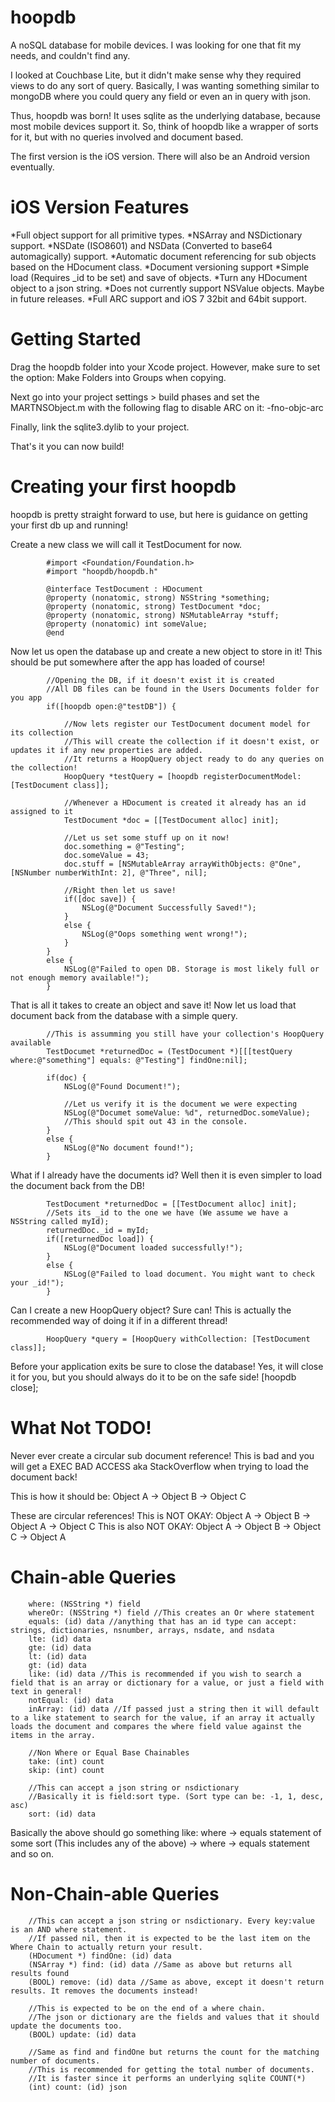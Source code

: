 hoopdb
===============================
A noSQL database for mobile devices. I was looking for one that fit my needs, and couldn't find any. 

I looked at Couchbase Lite, but it didn't make sense why they required views to do any sort of query.
Basically, I was wanting something similar to mongoDB where you could query any field or even an in query with json.

Thus, hoopdb was born! It uses sqlite as the underlying database, because most mobile devices support it. 
So, think of hoopdb like a wrapper of sorts for it, but with no queries involved and document based.

The first version is the iOS version. There will also be an Android version eventually.


iOS Version Features
=================================
*Full object support for all primitive types.
*NSArray and NSDictionary support.
*NSDate (ISO8601) and NSData (Converted to base64 automagically) support.
*Automatic document referencing for sub objects based on the HDocument class.
*Document versioning support
*Simple load (Requires _id to be set) and save of objects.
*Turn any HDocument object to a json string.
*Does not currently support NSValue objects. Maybe in future releases.
*Full ARC support and iOS 7 32bit and 64bit support.

Getting Started
=================================
Drag the hoopdb folder into your Xcode project. However, make sure to set the option: Make Folders into Groups when copying.

Next go into your project settings > build phases and set the MARTNSObject.m with the following flag to disable ARC on it: -fno-objc-arc

Finally, link the sqlite3.dylib to your project.

That's it you can now build!


Creating your first hoopdb
=================================
hoopdb is pretty straight forward to use, but here is guidance on getting your first db up and running!

Create a new class we will call it TestDocument for now.

			#import <Foundation/Foundation.h>
			#import "hoopdb/hoopdb.h"

			@interface TestDocument : HDocument
			@property (nonatomic, strong) NSString *something;
			@property (nonatomic, strong) TestDocument *doc;
			@property (nonatomic, strong) NSMutableArray *stuff;
			@property (nonatomic) int someValue;
			@end
			
Now let us open the database up and create a new object to store in it! This should be put somewhere after the app has loaded of course!

			//Opening the DB, if it doesn't exist it is created
			//All DB files can be found in the Users Documents folder for you app
			if([hoopdb open:@"testDB"]) {
	
				//Now lets register our TestDocument document model for its collection
				//This will create the collection if it doesn't exist, or updates it if any new properties are added.
				//It returns a HoopQuery object ready to do any queries on the collection!
				HoopQuery *testQuery = [hoopdb registerDocumentModel:[TestDocument class]];
	
				//Whenever a HDocument is created it already has an id assigned to it
				TestDocument *doc = [[TestDocument alloc] init];
			
				//Let us set some stuff up on it now!
				doc.something = @"Testing";
				doc.someValue = 43;
				doc.stuff = [NSMutableArray arrayWithObjects: @"One", [NSNumber numberWithInt: 2], @"Three", nil];
			
				//Right then let us save!
				if([doc save]) {
					NSLog(@"Document Successfully Saved!");
				}
				else {
					NSLog(@"Oops something went wrong!");
				}
			}
			else {
				NSLog(@"Failed to open DB. Storage is most likely full or not enough memory available!");
			}

That is all it takes to create an object and save it!
Now let us load that document back from the database with a simple query.

			//This is assumming you still have your collection's HoopQuery available
			TestDocumet *returnedDoc = (TestDocument *)[[[testQuery where:@"something"] equals: @"Testing"] findOne:nil];
			
			if(doc) {
				NSLog(@"Found Document!");
				
				//Let us verify it is the document we were expecting
				NSLog(@"Documet someValue: %d", returnedDoc.someValue);
				//This should spit out 43 in the console.
			}
			else {
				NSLog(@"No document found!");
			}
			
What if I already have the documents id? Well then it is even simpler to load the document back from the DB!

			TestDocument *returnedDoc = [[TestDocument alloc] init];
			//Sets its _id to the one we have (We assume we have a NSString called myId);
			returnedDoc._id = myId;
			if([returnedDoc load]) {
				NSLog(@"Document loaded successfully!");
			}
			else {
				NSLog(@"Failed to load document. You might want to check your _id!");
			}
			
Can I create a new HoopQuery object? Sure can! This is actually the recommended way of doing it if in a different thread!

			HoopQuery *query = [HoopQuery withCollection: [TestDocument class]];
			
Before your application exits be sure to close the database! Yes, it will close it for you, but you should always do it to be on the safe side!
			[hoopdb close];
			
What Not TODO!
===============================
Never ever create a circular sub document reference! This is bad and you will get a EXEC BAD ACCESS aka StackOverflow when trying to load the document back!

This is how it should be: Object A -> Object B -> Object C

These are circular references!
This is NOT OKAY: Object A -> Object B -> Object A -> Object C
This is also NOT OKAY: Object A -> Object B -> Object C -> Object A

Chain-able Queries
=================================
		where: (NSString *) field
		whereOr: (NSString *) field //This creates an Or where statement
		equals: (id) data //anything that has an id type can accept: strings, dictionaries, nsnumber, arrays, nsdate, and nsdata
		lte: (id) data
		gte: (id) data
		lt: (id) data
		gt: (id) data
		like: (id) data //This is recommended if you wish to search a field that is an array or dictionary for a value, or just a field with text in general!
		notEqual: (id) data
		inArray: (id) data //If passed just a string then it will default to a like statement to search for the value, if an array it actually loads the document and compares the where field value against the items in the array.
		
		//Non Where or Equal Base Chainables
		take: (int) count
		skip: (int) count
		
		//This can accept a json string or nsdictionary
		//Basically it is field:sort type. (Sort type can be: -1, 1, desc, asc)
		sort: (id) data
		
Basically the above should go something like: where -> equals statement of some sort (This includes any of the above) -> where -> equals statement and so on.

Non-Chain-able Queries
=================================
		//This can accept a json string or nsdictionary. Every key:value is an AND where statement.
		//If passed nil, then it is expected to be the last item on the Where Chain to actually return your result.
		(HDocument *) findOne: (id) data
		(NSArray *) find: (id) data //Same as above but returns all results found
		(BOOL) remove: (id) data //Same as above, except it doesn't return results. It removes the documents instead!
		
		//This is expected to be on the end of a where chain.
		//The json or dictionary are the fields and values that it should update the documents too.
		(BOOL) update: (id) data 
		
		//Same as find and findOne but returns the count for the matching number of documents.
		//This is recommended for getting the total number of documents. 
		//It is faster since it performs an underlying sqlite COUNT(*)
		(int) count: (id) json 
		